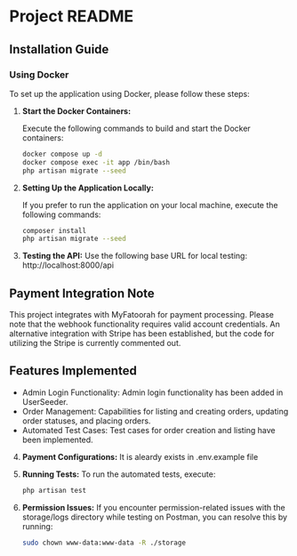 # Project README

## Installation Guide

### Using Docker

To set up the application using Docker, please follow these steps:

1. **Start the Docker Containers:**

   Execute the following commands to build and start the Docker containers:

   ```bash
   docker compose up -d
   docker compose exec -it app /bin/bash
   php artisan migrate --seed

2. **Setting Up the Application Locally:**

   If you prefer to run the application on your local machine, execute the following commands:

   ```bash
   composer install
   php artisan migrate --seed

3. **Testing the API:**
    Use the following base URL for local testing:
    http://localhost:8000/api

## Payment Integration Note
This project integrates with MyFatoorah for payment processing. Please note that the webhook functionality requires valid account credentials. An alternative integration with Stripe has been established, but the code for utilizing the Stripe is currently commented out.

## Features Implemented
   - Admin Login Functionality: Admin login functionality has been added in UserSeeder.
   - Order Management: Capabilities for listing and creating orders, updating order statuses, and placing   orders.
   - Automated Test Cases: Test cases for order creation and listing have been implemented.

 4. **Payment Configurations:**
    It is aleardy exists in .env.example file  

 5. **Running Tests:**
      To run the automated tests, execute:
      ```bash
      php artisan test

 6. **Permission Issues:**
    If you encounter permission-related issues with the storage/logs directory while testing on Postman, you can resolve this by running:
    ```bash
    sudo chown www-data:www-data -R ./storage       